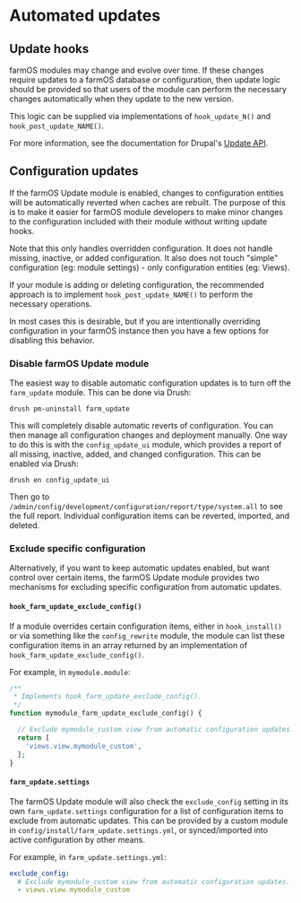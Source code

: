 # Automated updates

## Update hooks

farmOS modules may change and evolve over time. If these changes require
updates to a farmOS database or configuration, then update logic should be
provided so that users of the module can perform the necessary changes
automatically when they update to the new version.

This logic can be supplied via implementations of `hook_update_N()` and
`hook_post_update_NAME()`.

For more information, see the documentation for Drupal's
[Update API](https://www.drupal.org/docs/drupal-apis/update-api/).

## Configuration updates

If the farmOS Update module is enabled, changes to configuration entities will
be automatically reverted when caches are rebuilt. The purpose of this is to
make it easier for farmOS module developers to make minor changes to the
configuration included with their module without writing update hooks.

Note that this only handles overridden configuration. It does not handle
missing, inactive, or added configuration. It also does not touch "simple"
configuration (eg: module settings) - only configuration entities (eg: Views).

If your module is adding or deleting configuration, the recommended approach is
to implement `hook_post_update_NAME()` to perform the necessary operations.

In most cases this is desirable, but if you are intentionally overriding
configuration in your farmOS instance then you have a few options for
disabling this behavior.

### Disable farmOS Update module

The easiest way to disable automatic configuration updates is to turn off the
`farm_update` module. This can be done via Drush:

    drush pm-uninstall farm_update

This will completely disable automatic reverts of configuration. You can then
manage all configuration changes and deployment manually. One way to do this
is with the `config_update_ui` module, which provides a report of all missing,
inactive, added, and changed configuration. This can be enabled via Drush:

    drush en config_update_ui

Then go to `/admin/config/development/configuration/report/type/system.all` to
see the full report. Individual configuration items can be reverted, imported,
and deleted.

### Exclude specific configuration

Alternatively, if you want to keep automatic updates enabled, but want control
over certain items, the farmOS Update module provides two mechanisms for
excluding specific configuration from automatic updates.

#### `hook_farm_update_exclude_config()`

If a module overrides certain configuration items, either in
`hook_install()` or via something like the `config_rewrite` module, the
module can list these configuration items in an array returned by an
implementation of `hook_farm_update_exclude_config()`.

For example, in `mymodule.module`:

```php
/**
 * Implements hook_farm_update_exclude_config().
 */
function mymodule_farm_update_exclude_config() {

  // Exclude mymodule_custom view from automatic configuration updates.
  return [
    'views.view.mymodule_custom',
  ];
}
```

#### `farm_update.settings`

The farmOS Update module will also check the `exclude_config` setting in
its own `farm_update.settings` configuration for a list of configuration
items to exclude from automatic updates. This can be provided by a custom
module in `config/install/farm_update.settings.yml`, or synced/imported into
active configuration by other means.

For example, in `farm_update.settings.yml`:

```yaml
exclude_config:
  # Exclude mymodule_custom view from automatic configuration updates.
  - views.view.mymodule_custom
```
